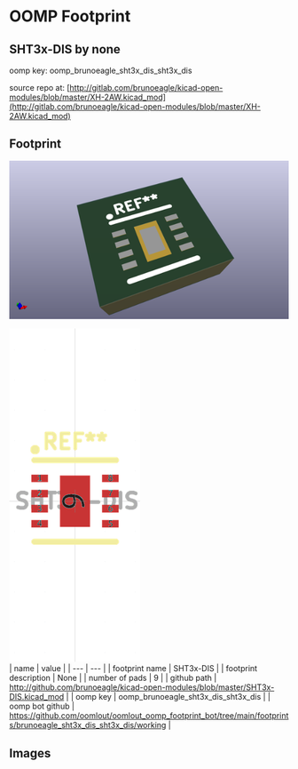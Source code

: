 # OOMP Footprint  
## SHT3x-DIS  by none  
  
oomp key: oomp_brunoeagle_sht3x_dis_sht3x_dis  
  
source repo at: [http://gitlab.com/brunoeagle/kicad-open-modules/blob/master/XH-2AW.kicad_mod](http://gitlab.com/brunoeagle/kicad-open-modules/blob/master/XH-2AW.kicad_mod)  
## Footprint  
  
[![working_kicad_pcb_3d.png](working_kicad_pcb_3d_600.png)](working_kicad_pcb_3d.png)  
  
[![working.png](working_600.png)](working.png)  
| name | value | 
| --- | --- | 
| footprint name | SHT3x-DIS | 
| footprint description | None | 
| number of pads | 9 | 
| github path | http://github.com/brunoeagle/kicad-open-modules/blob/master/SHT3x-DIS.kicad_mod | 
| oomp key | oomp_brunoeagle_sht3x_dis_sht3x_dis | 
| oomp bot github | https://github.com/oomlout/oomlout_oomp_footprint_bot/tree/main/footprints/brunoeagle_sht3x_dis_sht3x_dis/working | 
## Images  
